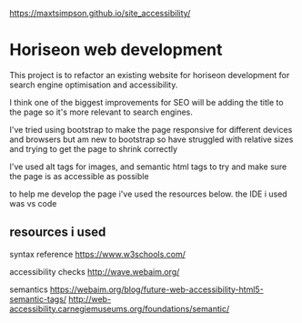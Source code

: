 https://maxtsimpson.github.io/site_accessibility/

# Horiseon web development

This project is to refactor an existing website for horiseon development for search engine optimisation and accessibility.

I think one of the biggest improvements for SEO will be adding the title to the page so it's more relevant to search engines.

I've tried using bootstrap to make the page responsive for different devices and browsers but am new to bootstrap so have struggled with relative sizes and trying to get the page to shrink correctly

I've used alt tags for images, and semantic html tags to try and make sure the page is as accessible as possible

to help me develop the page i've used the resources below. the IDE i used was vs code

## resources i used

syntax reference
https://www.w3schools.com/

accessibility checks
http://wave.webaim.org/ 

semantics
https://webaim.org/blog/future-web-accessibility-html5-semantic-tags/
http://web-accessibility.carnegiemuseums.org/foundations/semantic/ 
